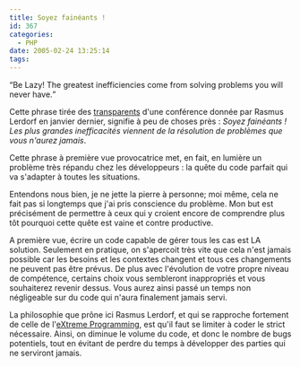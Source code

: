 ```yaml
---
title: Soyez fainéants !
id: 367
categories:
  - PHP
date: 2005-02-24 13:25:14
tags:
---
```


<q>Be Lazy! The greatest inefficiencies come from solving problems you will never have.</q>

Cette phrase tirée des [transparents](http://talks.php.net/show/vankey05 "Pragmatic PHP") d'une conférence donnée par Rasmus Lerdorf en janvier dernier, signifie à peu de choses près&nbsp;: _Soyez fainéants&nbsp;! Les plus grandes inefficacités viennent de la résolution de problèmes que vous n'aurez jamais_.

Cette phrase à première vue provocatrice met, en fait, en lumière un problème très répandu chez les développeurs&nbsp;: la quête du code parfait qui va s'adapter à toutes les situations.

Entendons nous bien, je ne jette la pierre à personne; moi même, cela ne fait pas si longtemps que j'ai pris conscience du problème. Mon but est précisément de permettre à ceux qui y croient encore de comprendre plus tôt pourquoi cette quête est vaine et contre productive.

A première vue, écrire un code capable de gérer tous les cas est LA solution. Seulement en pratique, on s'apercoit très vite que cela n'est jamais possible car les besoins et les contextes changent et tous ces changements ne peuvent pas être prévus. De plus avec l'évolution de votre propre niveau de compétence, certains choix vous sembleront inappropriés et vous souhaiterez revenir dessus. Vous aurez ainsi passé un temps non négligeable sur du code qui n'aura finalement jamais servi.

La philosophie que prône ici Rasmus Lerdorf, et qui se rapproche fortement de celle de l'[eXtreme Programming](http://xp-france.net/ "XP-France, développez à la vitesse du changement…!"), est qu'il faut se limiter à coder le strict nécessaire. Ainsi, on diminue le volume du code, et donc le nombre de bugs potentiels, tout en évitant de perdre du temps à développer des parties qui ne serviront jamais.